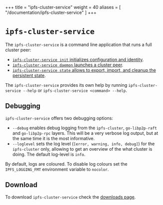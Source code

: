 +++
title = "ipfs-cluster-service"
weight = 40
aliases = [
    "/documentation/ipfs-cluster-service"
]
+++

# `ipfs-cluster-service`

The `ipfs-cluster-service` is a command line application that runs a full cluster peer:

* [`ipfs-cluster-service init` initializes configuration and identity](/documentation/deployment/setup).
* [`ipfs-cluster-service daemon` launches a cluster peer](/documentation/deployment/bootstrap).
* [`ipfs-cluster-service state` allows to export, import, and cleanup the persistent state](/documentation/guides/backups).

The `ipfs-cluster-service` provides its own help by running `ipfs-cluster-service --help` or `ipfs-cluster-service <command> --help`.

## Debugging

`ipfs-cluster-service` offers two debugging options:

* `--debug` enables debug logging from the `ipfs-cluster`, `go-libp2p-raft` and `go-libp2p-rpc` layers. This will be a very verbose log output, but at the same time it is the most informative.
* `--loglevel` sets the log level (`[error, warning, info, debug]`) for the `ipfs-cluster` only, allowing to get an overview of the what cluster is doing. The default log-level is `info`.

By default, logs are coloured. To disable log colours set the `IPFS_LOGGING_FMT` environment variable to `nocolor`.

## Download

To download `ipfs-cluster-service` check the [downloads page](/download).
